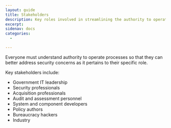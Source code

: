 ```yaml
---
layout: guide
title: Stakeholders
description: Key roles involved in streamlining the authority to operate process.
excerpt: 
sidenav: docs
categories:
  - 

---
```


Everyone must understand authority to operate processes so that they can better address security concerns as it pertains to their specific role.

Key stakeholders include:

* Government IT leadership
* Security professionals
* Acquisition professionals
* Audit and assessment personnel
* System and component developers
* Policy authors
* Bureaucracy hackers
* Industry
